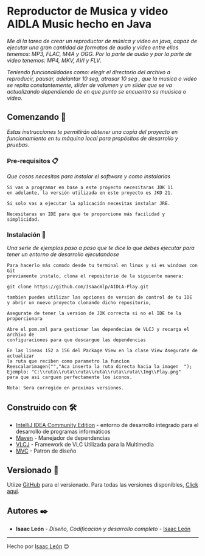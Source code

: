 #  Reproductor de Musica y video AIDLA Music hecho en Java

_Me di la tarea de crear un reproductor de música y video en java, capaz de ejecutar una gran cantidad de formatos de audio y video
entre ellos tenemos: MP3, FLAC, M4A y OGG. Por la parte de audio y por la parte de video tenemos: MP4, MKV, AVI y FLV_.

_Teniendo funcionalidades como: elegir el directorio del archivo a reproducir, pausar, adelantar 10 seg, atrasar 10 seg , que la musica o video se repita constantemente, slider de volumen y un slider que se va actualizando dependiendo de en que punto se encuentro su muúsica o video._

## Comenzando 🚀

_Estas instrucciones te permitirán obtener una copia del proyecto en funcionamiento en tu máquina local para propósitos de desarrollo y pruebas._



### Pre-requisitos 📋

_Que cosas necesitas para instalar el software y como instalarlas_

```
Si vas a programar en base a este proyecto necesitaras JDK 11 
en adelante, la versión utilizada en este proyecto es JKD 21.
```
```
Si solo vas a ejecutar la aplicación necesitas instalar JRE.
```

```
Necesitaras un IDE para que te proporcione más facilidad y 
simplicidad.
```
### Instalación 🔧

_Una serie de ejemplos paso a paso que te dice lo que debes ejecutar para tener un entorno de desarrollo ejecutandose_


```
Para hacerlo más comodo desde tu terminal en linux y si es windows con Git
previamente instalo, clona el repositorio de la siguiente manera:

git clone https://github.com/Isaacmlp/AIDLA-Play.git 

tambien puedes utilizar las opciones de version de control de tu IDE
y abrir un nuevo proyecto clonando dicho repositorio,
```

```
Asegurate de tener la version de JDK correcta si no el IDE te la proporcionara
```

```
Abre el pom.xml para gestionar las dependecias de VLCJ y recarga el archivo de
configuraciones para que descargue las dependencias
```
```
En las lineas 152 a 156 del Package View en la clase View Asegurate de actualizar
la ruta que reciben como parametro la funcion
Reescalarimagen("","Aca inserta la ruta directa hacia la imagen  ");
Ejemplo: "C:\\ruta\\ruta\\ruta\\ruta\\ruta\\ruta\\Img\\Play.png"
para que asi carguen perfectamente los iconos.
```
```
Nota: Sera corregido en proximas versiones.
```


## Construido con 🛠️

* [IntelliJ IDEA Community Edition](https://www.jetbrains.com/idea/download/?section=windows) - entorno de desarrollo integrado para el desarrollo de programas informáticos
* [Maven](https://maven.apache.org/) - Manejador de dependencias
* [VLCJ](https://www.capricasoftware.co.uk/projects/vlcj) - Framework de VLC Utilizada para la Multimedia
* [MVC](https://es.wikipedia.org/wiki/Modelo–vista–controlador) - Patron de diseño


## Versionado 📌

Utiize [GitHub](https://github.com) para el versionado. Para todas las versiones disponibles, [Click aqui](https://github.com/Isaacmlp/AIDLA-Play).

## Autores ✒️

* **Isaac León** - *Diseño, Codificacion y desarrollo completo* - [Isaac León](https://github.com/Isaacmlp/)
---
Hecho por [Isaac León](https://github.com/Isaacmlp/) 😊